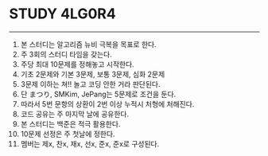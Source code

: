 # STUDY 4LG0R4

---

1. 본 스터디는 알고리즘 뉴비 극복을 목표로 한다.
2. 주 3회의 스터디 타임을 갖는다.
3. 주당 최대 10문제를 정해놓고 시작한다.
4. 기초 2문제와 기본 3문제, 보통 3문제, 심화 2문제
5. 3문제 이하는 쳐!! 놀고 코딩 안한 거라 판단된다.
6. 단 まつり, SMKim, JePang는 5문제로 조건을 둔다.
7. 따라서 5번 문항의 상환이 2번 이상 누적시 처형에 처해진다.
8. 코드 공유는 주 마지막 날에 공유한다.
9. 본 스터디는 백준은 적극 활용한다.
10. 10문제 선정은 주 첫날에 정한다.
11. 멤버는 제x, 찬x, 재x, 선x, 준x, 준x로 구성된다.